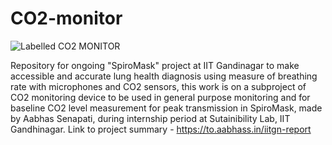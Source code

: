 # CO2-monitor
![Labelled CO2 MONITOR](https://user-images.githubusercontent.com/38909361/175974309-d9bc69a0-2a1f-479e-8127-72a23dcc7fb5.PNG)

Repository for ongoing "SpiroMask" project at IIT Gandinagar to make accessible and accurate lung health diagnosis using measure of breathing rate with microphones and CO2 sensors, this work is on a subproject of CO2 monitoring device to be used in general purpose monitoring and for baseline CO2 level measurement for peak transmission in SpiroMask, made by Aabhas Senapati, during internship period at Sutainibility Lab, IIT Gandhinagar.
Link to project summary - https://to.aabhass.in/iitgn-report
